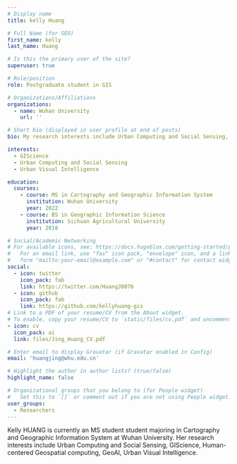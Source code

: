 ```yaml
---
# Display name
title: kelly Huang

# Full Name (for SEO)
first_name: kelly
last_name: Huang

# Is this the primary user of the site?
superuser: true

# Role/position
role: Postgraduate student in GIS

# Organizations/Affiliations
organizations:
  - name: Wuhan University
    url: ''

# Short bio (displayed in user profile at end of posts)
bio: My research interests include Urban Computing and Social Sensing, GIScience, Human-centered Geospatial computing, GeoAI, Urban Visual Intelligence.

interests:
  - GIScience
  - Urban Computing and Social Sensing
  - Urban Visual Intelligence

education:
  courses:
    - course: MS in Cartography and Geographic Information System
      institution: Wuhan University
      year: 2022
    - course: BS in Geographic Information Science
      institution: Sichuan Agricultural University
      year: 2018

# Social/Academic Networking
# For available icons, see: https://docs.hugoblox.com/getting-started/page-builder/#icons
#   For an email link, use "fas" icon pack, "envelope" icon, and a link in the
#   form "mailto:your-email@example.com" or "#contact" for contact widget.
social:
  - icon: twitter
    icon_pack: fab
    link: https://twitter.com/HuangJ8076
  - icon: github
    icon_pack: fab
    link: https://github.com/kellyhuang-gis
# Link to a PDF of your resume/CV from the About widget.
# To enable, copy your resume/CV to `static/files/cv.pdf` and uncomment the lines below.
- icon: cv
  icon_pack: ai
  link: files/Jing_Huang_CV.pdf

# Enter email to display Gravatar (if Gravatar enabled in Config)
email: 'huangjing@whu.edu.cn'

# Highlight the author in author lists? (true/false)
highlight_name: false

# Organizational groups that you belong to (for People widget)
#   Set this to `[]` or comment out if you are not using People widget.
user_groups:
  - Researchers
---
```


Kelly HUANG is currently an MS student student majoring in Cartography and Geographic Information System at Wuhan University. Her research interests include Urban Computing and Social Sensing, GIScience, Human-centered Geospatial computing, GeoAI, Urban Visual Intelligence. 

